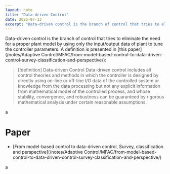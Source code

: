 ```yaml
---
layout: note
title: "Data-driven Control"
date: 2025-07-13
excerpt: "Data-driven control is the branch of control that tries to eliminate the need for a proper plant model by using only the input/output data of plant to tune the controller parameters. A definition is presented in [[From model-based control to data-driven control, Survey, classification and perspective|this paper]]:"
---
```


Data-driven control is the branch of control that tries to eliminate the need for a proper plant model by using only the input/output data of plant to tune the controller parameters. A definition is presented in [this paper](/notes/Adaptive Control/MFAC/from-model-based-control-to-data-driven-control-survey-classification-and-perspective/):
>[!definition] Data-driven Control
>Data-driven control includes all control theories and methods in which the controller is designed by directly using on-line or off-line I/O data of the controlled system or knowledge from the data processing but not any explicit information from mathematical model of the controlled process, and whose stability, convergence, and robustness can be guaranteed by rigorous mathematical analysis under certain reasonable assumptions.


a

# Paper
- [From model-based control to data-driven control, Survey, classification and perspective](/notes/Adaptive Control/MFAC/from-model-based-control-to-data-driven-control-survey-classification-and-perspective/)

a